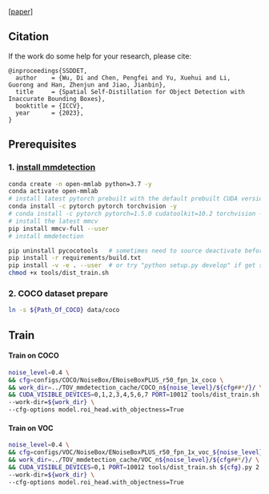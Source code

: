 [[paper]](https://arxiv.org/abs/5016190)

## Citation
If the work do some help for your research, please cite:
```
@inproceedings{SSDDET,
  author    = {Wu, Di and Chen, Pengfei and Yu, Xuehui and Li,
Guorong and Han, Zhenjun and Jiao, Jianbin},
  title     = {Spatial Self-Distillation for Object Detection with Inaccurate Bounding Boxes},
  booktitle = {ICCV},
  year      = {2023},
}
```

## Prerequisites

### 1. [install mmdetection](./docs/install.md>)
```bash
conda create -n open-mmlab python=3.7 -y
conda activate open-mmlab
# install latest pytorch prebuilt with the default prebuilt CUDA version (usually the latest)
conda install -c pytorch pytorch torchvision -y
# conda install -c pytorch pytorch=1.5.0 cudatoolkit=10.2 torchvision -y
# install the latest mmcv
pip install mmcv-full --user
# install mmdetection

pip uninstall pycocotools   # sometimes need to source deactivate before, for 
pip install -r requirements/build.txt
pip install -v -e . --user  # or try "python setup.py develop" if get still got pycocotools error
chmod +x tools/dist_train.sh
```

### 2. COCO dataset prepare

```bash
ln -s ${Path_Of_COCO} data/coco
```

## Train
#### Train on COCO

```bash
noise_level=0.4 \
&& cfg=configs/COCO/NoiseBox/ENoiseBoxPLUS_r50_fpn_1x_coco \
&& work_dir=../TOV_mmdetection_cache/COCO_n${noise_level}/${cfg##*/}/ \
&& CUDA_VISIBLE_DEVICES=0,1,2,3,4,5,6,7 PORT=10012 tools/dist_train.sh ${cfg}.py 8 \
--work-dir=${work_dir} \
--cfg-options model.roi_head.with_objectness=True
```
#### Train on VOC
```bash
noise_level=0.4 \
&& cfg=configs/VOC/NoiseBox/ENoiseBoxPLUS_r50_fpn_1x_voc_${noise_level} \
&& work_dir=../TOV_mmdetection_cache/VOC_n${noise_level}/${cfg##*/}/ \
&& CUDA_VISIBLE_DEVICES=0,1 PORT=10012 tools/dist_train.sh ${cfg}.py 2 \
--work-dir=${work_dir} \
--cfg-options model.roi_head.with_objectness=True
```

